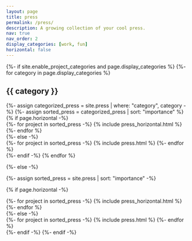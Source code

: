 ```yaml
---
layout: page
title: press 
permalink: /press/
description: A growing collection of your cool press.
nav: true
nav_order: 2
display_categories: [work, fun]
horizontal: false
---
```


<!-- pages/press.md -->
<div class="press">
{%- if site.enable_project_categories and page.display_categories %}
  <!-- Display categorized press -->
  {%- for category in page.display_categories %}
  <h2 class="category">{{ category }}</h2>
  {%- assign categorized_press = site.press | where: "category", category -%}
  {%- assign sorted_press = categorized_press | sort: "importance" %}
  <!-- Generate cards for each project -->
  {% if page.horizontal -%}
  <div class="container">
    <div class="row row-cols-2">
    {%- for project in sorted_press -%}
      {% include press_horizontal.html %}
    {%- endfor %}
    </div>
  </div>
  {%- else -%}
  <div class="grid">
    {%- for project in sorted_press -%}
      {% include press.html %}
    {%- endfor %}
  </div>
  {%- endif -%}
  {% endfor %}

{%- else -%}
<!-- Display press without categories -->
  {%- assign sorted_press = site.press | sort: "importance" -%}
  <!-- Generate cards for each project -->
  {% if page.horizontal -%}
  <div class="container">
    <div class="row row-cols-2">
    {%- for project in sorted_press -%}
      {% include press_horizontal.html %}
    {%- endfor %}
    </div>
  </div>
  {%- else -%}
  <div class="grid">
    {%- for project in sorted_press -%}
      {% include press.html %}
    {%- endfor %}
  </div>
  {%- endif -%}
{%- endif -%}
</div>
